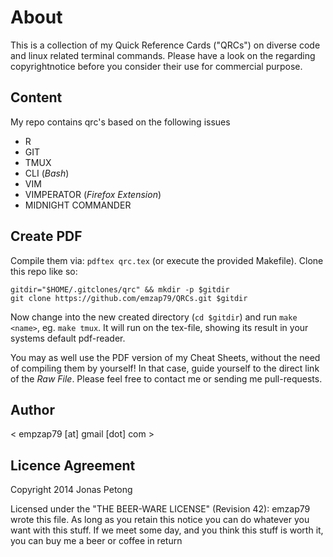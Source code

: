 # About

This is a collection of my Quick Reference Cards ("QRCs") on diverse
code and linux related terminal commands. Please have a look on the regarding
copyrightnotice before you consider their use for commercial purpose.

## Content

My repo contains qrc's based on the following issues

- R
- GIT
- TMUX
- CLI (*Bash*)
- VIM
- VIMPERATOR (*Firefox Extension*)
- MIDNIGHT COMMANDER

## Create PDF

Compile them via: `pdftex qrc.tex` (or execute the provided Makefile). Clone this repo like so:

    gitdir="$HOME/.gitclones/qrc" && mkdir -p $gitdir
    git clone https://github.com/emzap79/QRCs.git $gitdir

Now change into the new created directory (`cd $gitdir`) and run `make <name>`,
eg. `make tmux`. It will run on the tex-file, showing its result in your
systems default pdf-reader.

You may as well use the PDF version of my Cheat Sheets, without the need of
compiling them by yourself! In that case, guide yourself to the direct link of
the *Raw File*. Please feel free to contact me or sending me pull-requests.

## Author

< empzap79 [at] gmail [dot] com >

## Licence Agreement

Copyright 2014 Jonas Petong

Licensed under the "THE BEER-WARE LICENSE" (Revision 42):
emzap79 wrote this file. As long as you retain this notice you
can do whatever you want with this stuff. If we meet some day, and you think
this stuff is worth it, you can buy me a beer or coffee in return
